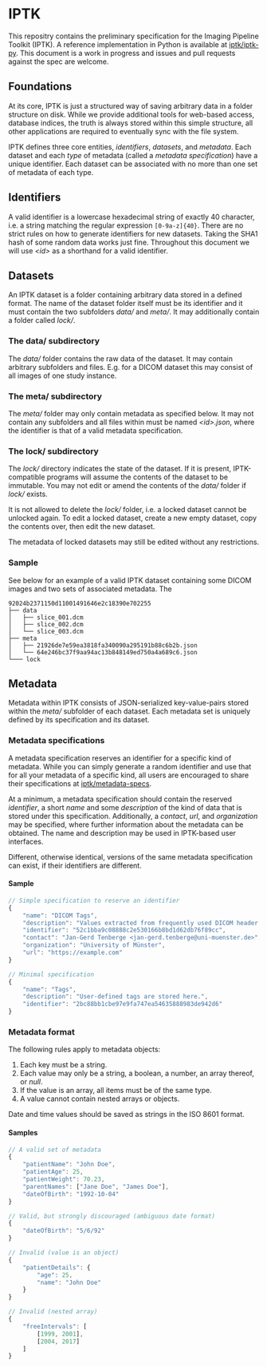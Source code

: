 # IPTK
This repositry contains the preliminary specification for the Imaging Pipeline Toolkit (IPTK). A reference implementation in Python is available at [iptk/iptk-py](https://github.com/iptk/iptk-py). This document is a work in progress and issues and pull requests against the spec are welcome.

## Foundations
At its core, IPTK is just a structured way of saving arbitrary data in a folder structure on disk. While we provide additional tools for web-based access, database indices, the truth is always stored within this simple structure, all other applications are required to eventually sync with the file system.

IPTK defines three core entities, _identifiers_, _datasets_, and _metadata_. Each dataset and each _type_ of metadata (called a _metadata specification_) have a unique identifier. Each dataset can be associated with no more than one set of metadata of each type.

## Identifiers
A valid identifier is a lowercase hexadecimal string of exactly 40 character, i.e. a string matching the regular expression `[0-9a-z]{40}`. There are no strict rules on how to generate identifiers for new datasets. Taking the SHA1 hash of some random data works just fine. Throughout this document we will use _\<id\>_ as a shorthand for a valid identifier.

## Datasets
An IPTK dataset is a folder containing arbitrary data stored in a defined format. The name of the dataset folder itself must be its identifier and it must contain the two subfolders _data/_ and _meta/_. It may additionally contain a folder called _lock/_. 

### The data/ subdirectory
The _data/_ folder contains the raw data of the dataset. It may contain arbitrary subfolders and files. E.g. for a DICOM dataset this may consist of all images of one study instance.

### The meta/ subdirectory
The _meta/_ folder may only contain metadata as specified below. It may not contain any subfolders and all files within must be named _\<id\>.json_, where the identifier is that of a valid metadata specification.

### The lock/ subdirectory
The _lock/_ directory indicates the state of the dataset. If it is present, IPTK-compatible programs will assume the contents of the dataset to be immutable. You may not edit or amend the contents of the _data/_ folder if _lock/_ exists.

It is not allowed to delete the _lock/_ folder, i.e. a locked dataset cannot be unlocked again. To edit a locked dataset, create a new empty dataset, copy the contents over, then edit the new dataset.

The metadata of locked datasets may still be edited without any restrictions.

### Sample
See below for an example of a valid IPTK dataset containing some DICOM images and two sets of associated metadata. The 

```
92024b2371150d11001491646e2c18390e702255
├── data
│   ├── slice_001.dcm
│   ├── slice_002.dcm
│   └── slice_003.dcm
├── meta
│   ├── 21926de7e59ea3818fa340090a295191b88c6b2b.json
│   └── 64e246bc37f9aa94ac13b848149ed750a4a689c6.json
└─── lock
```

## Metadata
Metadata within IPTK consists of JSON-serialized key-value-pairs stored within the _meta/_ subfolder of each dataset. Each metadata set is uniquely defined by its specification and its dataset.

### Metadata specifications
A metadata specification reserves an identifier for a specific kind of metadata. While you can simply generate a random identifier and use that for all your metadata of a specific kind, all users are encouraged to share their specifications at [iptk/metadata-specs](https://github.com/iptk/specs).

At a minimum, a metadata specification should contain the reserved _identifier_, a short _name_ and some _description_ of the kind of data that is stored under this specification. Additionally, a _contact_, _url_, and _organization_ may be specified, where further information about the metadata can be obtained. The name and description may be used in IPTK-based user interfaces.

Different, otherwise identical, versions of the same metadata specification can exist, if their identifiers are different.

#### Sample
```javascript
// Simple specification to reserve an identifier
{
	"name": "DICOM Tags",
	"description": "Values extracted from frequently used DICOM header fields.",
	"identifier": "52c1bba9c08888c2e530166b8bd1d62db76f89cc",
	"contact": "Jan-Gerd Tenberge <jan-gerd.tenberge@uni-muenster.de>",
	"organization": "University of Münster",
	"url": "https://example.com"
}

// Minimal specification
{
	"name": "Tags",
	"description": "User-defined tags are stored here.",
	"identifier": "2bc88bb1cbe97e9fa747ea54635888983de942d6"
}
```

### Metadata format
The following rules apply to metadata objects:

1. Each key must be a string.
2. Each value may only be a string, a boolean, a number, an array thereof, or _null_.
3. If the value is an array, all items must be of the same type.
4. A value cannot contain nested arrays or objects.

Date and time values should be saved as strings in the ISO 8601 format.


#### Samples
```javascript
// A valid set of metadata
{
	"patientName": "John Doe",
	"patientAge": 25,
	"patientWeight": 70.23,
	"parentNames": ["Jane Doe", "James Doe"],
	"dateOfBirth": "1992-10-04"
}

// Valid, but strongly discouraged (ambiguous date format)
{
	"dateOfBirth": "5/6/92"
}

// Invalid (value is an object)
{
	"patientDetails": {
		"age": 25,
		"name": "John Doe"
	}
}

// Invalid (nested array)
{
	"freeIntervals": [
		[1999, 2001], 
		[2004, 2017]
	]
}

```
